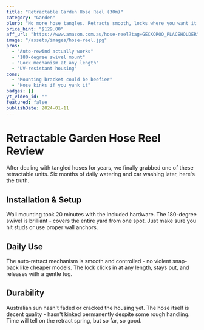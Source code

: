```yaml
---
title: "Retractable Garden Hose Reel (30m)"
category: "Garden"
blurb: "No more hose tangles. Retracts smooth, locks where you want it."
price_hint: "$129.00"
aff_url: "https://www.amazon.com.au/hose-reel?tag=GECKOROO_PLACEHOLDER"
image: "/assets/images/hose-reel.jpg"
pros:
  - "Auto-rewind actually works"
  - "180-degree swivel mount"
  - "Lock mechanism at any length"
  - "UV-resistant housing"
cons:
  - "Mounting bracket could be beefier"
  - "Hose kinks if you yank it"
badges: []
yt_video_id: ""
featured: false
publishDate: 2024-01-11
---
```


# Retractable Garden Hose Reel Review

After dealing with tangled hoses for years, we finally grabbed one of these retractable units. Six months of daily watering and car washing later, here's the truth.

## Installation & Setup

Wall mounting took 20 minutes with the included hardware. The 180-degree swivel is brilliant - covers the entire yard from one spot. Just make sure you hit studs or use proper wall anchors.

## Daily Use

The auto-retract mechanism is smooth and controlled - no violent snap-back like cheaper models. The lock clicks in at any length, stays put, and releases with a gentle tug.

## Durability

Australian sun hasn't faded or cracked the housing yet. The hose itself is decent quality - hasn't kinked permanently despite some rough handling. Time will tell on the retract spring, but so far, so good.